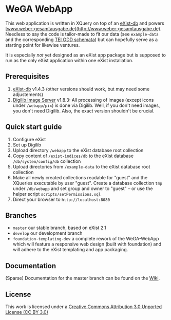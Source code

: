 WeGA WebApp
===========

This web application is written in XQuery on top of an [eXist-db](http://exist-db.org) and powers [www.weber-gesamtausgabe.de](http://www.weber-gesamtausgabe.de). Needless to say the code is tailor-made to fit our data (see `example-data` and the corresponding [TEI ODD schemata](https://github.com/Edirom/WeGA-ODD)) but can hopefully serve as a starting point for likewise ventures.

It is especially _not_ yet designed as an eXist app package but is supposed to run as the only eXist application within one eXist installation.

Prerequisites
-------------

1. [eXist-db](http://exist-db.org/) v1.4.3 (other versions should work, but may need some adjustements) 
2. [Digilib Image Server](http://developer.berlios.de/projects/digilib/) v1.8.3: All processing of images (except icons under `/webapp/pix`) is done via Digilib. Well, if you don't need images, you don't need Digilib. Also, the exact version shouldn't be crucial.


Quick start guide
-----------------

1. Configure eXist
2. Set up Digilib
3. Upload directory `/webapp` to the eXist database root collection
4. Copy content of `/exist-indices/db` to the eXist database `/db/system/config/db` collection
5. Upload directories from `/example-data` to the eXist database root collection
6. Make all newly created collections readable for "guest" and the XQueries executable by user "guest". Create a database collection `tmp` under `/db/webapp` and set group and owner to "guest" – or use the helper script `scripts/setPermissions.xql`
7. Direct your browser to `http://localhost:8080`


Branches
--------
* `master` our stable branch, based on eXist 2.1
* `develop` our development branch
* `foundation-templating-dev` a complete rework of the WeGA-WebApp which will feature a responsive web design (built with foundation) and will adhere to the eXist templating and app packaging.


Documentation
-------------

(Sparse) Documentation for the master branch can be found on the [Wiki](https://github.com/Edirom/WeGA-WebApp/wiki).


License
-------

This work is licensed under a [Creative Commons Attribution 3.0 Unported License (CC BY 3.0)](http://creativecommons.org/licenses/by/3.0/)